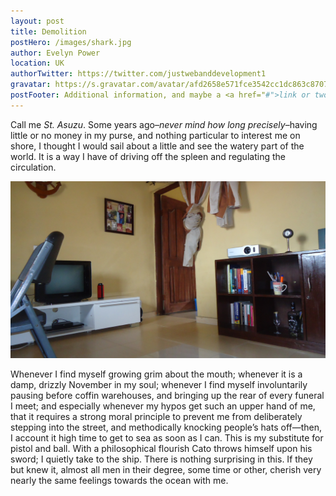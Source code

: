```yaml
---
layout: post
title: Demolition
postHero: /images/shark.jpg
author: Evelyn Power
location: UK
authorTwitter: https://twitter.com/justwebanddevelopment1
gravatar: https://s.gravatar.com/avatar/afd2658e571fce3542cc1dc863c8707c?s=150
postFooter: Additional information, and maybe a <a href="#">link or two</a>
---
```


Call me *St. Asuzu*. Some years ago–*never mind how long
precisely*–having little or no money in my purse, and nothing
particular to interest me on shore, I thought I would sail about a little
and see the watery part of the world. It is a way I have of driving off
the spleen and regulating the circulation.

<img class="pull-left" src="/images/PL3.JPG"
alt="Sitting room">

Whenever I find myself growing grim about the mouth; whenever it is a damp,
drizzly November in my soul; whenever I find myself involuntarily pausing
before coffin warehouses, and bringing up the rear of every funeral I meet;
and especially whenever my hypos get such an upper hand of me, that it
requires a strong moral principle to prevent me from deliberately stepping
into the street, and methodically knocking people’s hats off—then, I
account it high time to get to sea as soon as I can. This is my substitute
for pistol and ball.
With a philosophical flourish Cato throws himself upon
his sword; I quietly take to the ship. There is nothing surprising in this.
If they but knew it, almost all men in their degree, some time or other,
cherish very nearly the same feelings towards the ocean with me.